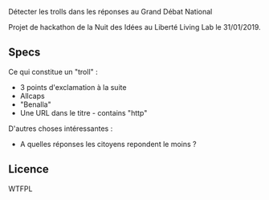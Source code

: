 Détecter les trolls dans les réponses au Grand Débat National

Projet de hackathon de la Nuit des Idées au Liberté Living Lab le 31/01/2019.

Specs
-------
Ce qui constitue un "troll" :

* 3 points d'exclamation à la suite
* Allcaps
* "Benalla"
* Une URL dans le titre - contains "http"


D'autres choses intéressantes :
* A quelles réponses les citoyens repondent le moins ?



Licence
-------


WTFPL
